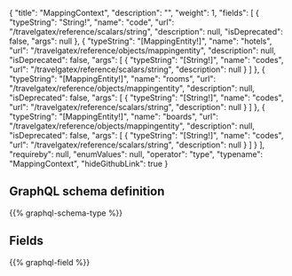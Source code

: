 {
  "title": "MappingContext",
  "description": "",
  "weight": 1,
  "fields": [
    {
      "typeString": "String!",
      "name": "code",
      "url": "/travelgatex/reference/scalars/string",
      "description": null,
      "isDeprecated": false,
      "args": null
    },
    {
      "typeString": "[MappingEntity!]",
      "name": "hotels",
      "url": "/travelgatex/reference/objects/mappingentity",
      "description": null,
      "isDeprecated": false,
      "args": [
        {
          "typeString": "[String!]",
          "name": "codes",
          "url": "/travelgatex/reference/scalars/string",
          "description": null
        }
      ]
    },
    {
      "typeString": "[MappingEntity!]",
      "name": "rooms",
      "url": "/travelgatex/reference/objects/mappingentity",
      "description": null,
      "isDeprecated": false,
      "args": [
        {
          "typeString": "[String!]",
          "name": "codes",
          "url": "/travelgatex/reference/scalars/string",
          "description": null
        }
      ]
    },
    {
      "typeString": "[MappingEntity!]",
      "name": "boards",
      "url": "/travelgatex/reference/objects/mappingentity",
      "description": null,
      "isDeprecated": false,
      "args": [
        {
          "typeString": "[String!]",
          "name": "codes",
          "url": "/travelgatex/reference/scalars/string",
          "description": null
        }
      ]
    }
  ],
  "requireby": null,
  "enumValues": null,
  "operator": "type",
  "typename": "MappingContext",
  "hideGithubLink": true
}
## GraphQL schema definition

{{% graphql-schema-type %}}

## Fields

{{% graphql-field %}}
